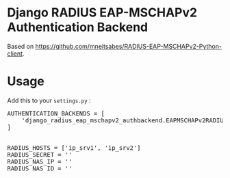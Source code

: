 # Django RADIUS EAP-MSCHAPv2 Authentication Backend

Based on https://github.com/mneitsabes/RADIUS-EAP-MSCHAPv2-Python-client.

# Usage

Add this to your ``settings.py`` :

<pre>
AUTHENTICATION_BACKENDS = [
    'django_radius_eap_mschapv2_authbackend.EAPMSCHAPv2RADIUSBackend.RADIUSEAPMSCHAPv2Backend',
]


RADIUS_HOSTS = ['ip_srv1', 'ip_srv2']
RADIUS_SECRET = '<secret>'
RADIUS_NAS_IP = '<NAS IP>'
RADIUS_NAS_ID = '<NAS IDENTIFIER>'</pre>

